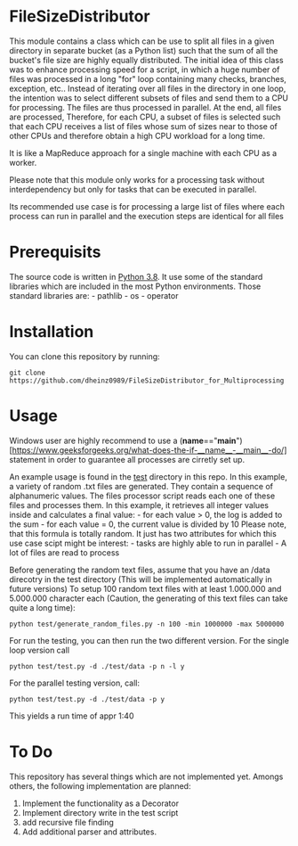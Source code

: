 # FileSizeDistributor
This module contains a class which can be use to split all files in a given directory in separate bucket (as a Python list) such that the sum of all the bucket's file size
are highly equally distributed. The initial idea of this class was to enhance processing speed for a script, in which a huge number of files was processed in a long "for" loop containing many checks,
branches, exception, etc.. Instead of iterating over all files in the directory in one loop, the intention was to select different subsets of files and send them to a CPU for processing. The files are thus processed in parallel. At the end, all files are processed,
Therefore, for each CPU, a subset of files is selected such that each CPU receives a list of files whose sum of sizes near to those of other CPUs and therefore obtain a high CPU
workload for a long time.

It is like a MapReduce approach for a single machine with each CPU as a worker.

Please note that this module only works for a processing task without interdependency but only for tasks that can be executed in parallel.

Its recommended use case is for processing a large list of files where each process can run in parallel and the execution steps are identical for all files

# Prerequisits
The source code is written in [Python 3.8](https://www.python.org/). It use some of the standard libraries which are included in the most Python environments.
Those standard libraries are:
    - pathlib
    - os 
    - operator

# Installation
You can clone this repository by running:
	
	git clone https://github.com/dheinz0989/FileSizeDistributor_for_Multiprocessing

# Usage
Windows user are highly recommend to use a (__name__=="__main__")[https://www.geeksforgeeks.org/what-does-the-if-__name__-__main__-do/] statement in order to guarantee all processes are cirretly set up. 

An example usage is found in the [test](https://github.com/dheinz0989/FileSizeDistributor_for_Multiprocessing/tree/master/test) directory in this repo.
In this example, a variety of random .txt files are generated. They contain a sequence of alphanumeric values. 
The files processor script reads each one of these files and processes them. In this example, it retrieves all integer values inside and calculates a final value:
    - for each value > 0, the log is added to the sum
    - for each value = 0, the current value is divided by 10
Please note, that this formula is totally random. It just has two attributes for which this use case scipt might be interest:
    - tasks are highly able to run in parallel
    - A lot of files are read to process

Before generating the random text files, assume that you have an /data direcotry in the test directory (This will be implemented automatically in future versions)
To setup 100 random text files with  at least 1.000.000 and 5.000.000 character each (Caution, the generating of this text files can take quite a long time):

```
python test/generate_random_files.py -n 100 -min 1000000 -max 5000000
```

For run the testing, you can then run the two different version. For the single loop version call 

```
python test/test.py -d ./test/data -p n -l y
```

For the parallel testing version, call:

```
python test/test.py -d ./test/data -p y
```
This yields a run time of appr 1:40

# To Do
This repository has several things which are not implemented yet. Amongs others, the following implementation are planned:
1. Implement the functionality as a Decorator
2. Implement directory write in the test script
3. add recursive file finding 
4. Add additional parser and attributes. 